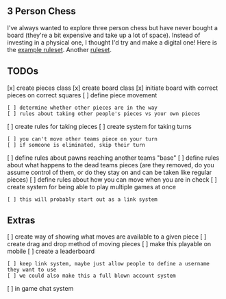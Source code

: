 ## 3 Person Chess

I've always wanted to explore three person chess but have never bought a board (they're a bit expensive and take up a lot of space). Instead of investing in a physical one, I thought I'd try and make a digital one! Here is the [example ruleset](https://www.ymimports.com/pages/how-to-play-three-player-chess). Another [ruleset](https://greenchess.net/rules.php?v=three-player).

## TODOs

[x] create pieces class
[x] create board class
[x] initiate board with correct pieces on correct squares
[ ] define piece movement

    [ ] determine whether other pieces are in the way
    [ ] rules about taking other people's pieces vs your own pieces

[ ] create rules for taking pieces
[ ] create system for taking turns

    [ ] you can't move other teams piece on your turn
    [ ] if someone is eliminated, skip their turn

[ ] define rules about pawns reaching another teams "base"
[ ] define rules about what happens to the dead teams pieces (are they removed, do you assume control of them, or do they stay on and can be taken like regular pieces)
[ ] define rules about how you can move when you are in check
[ ] create system for being able to play multiple games at once

    [ ] this will probably start out as a link system

## Extras

[ ] create way of showing what moves are available to a given piece
[ ] create drag and drop method of moving pieces
[ ] make this playable on mobile
[ ] create a leaderboard

    [ ] keep link system, maybe just allow people to define a username they want to use
    [ ] we could also make this a full blown account system

[ ] in game chat system
